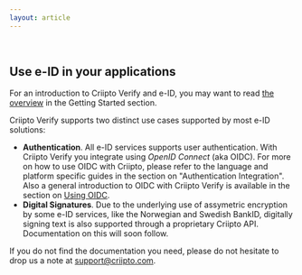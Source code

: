 ```yaml
---
layout: article
---
```


&nbsp;

## Use e-ID in your applications

For an introduction to Criipto Verify and e-ID, you may want to read [the overview](/getting-started/overview) in the Getting Started section.

Criipto Verify supports two distinct use cases supported by most e-ID solutions:

- **Authentication**. All e-ID services supports user authentication. With Criipto Verify you integrate using *OpenID Connect* (aka OIDC). For more on how to use OIDC with Criipto, please refer to the language and platform specific guides in the section on "Authentication Integration". Also a general introduction to OIDC with Criipto Verify is available in the section on [Using OIDC](/getting-started/oidc-intro).
- **Digital Signatures**. Due to the underlying use of assymetric encryption by some e-ID services, like the Norwegian and Swedish BankID, digitally signing text is also supported through a proprietary Criipto API. Documentation on this will soon follow.

If you do not find the documentation you need, please do not hesitate to drop us a note at [support@criipto.com](mailto:support@criipto.com).
<br/>
<br/>
<br/>
<br/>
<br/>
<br/>
<br/>
<br/>
<br/>
<br/>
<br/>
<br/>

